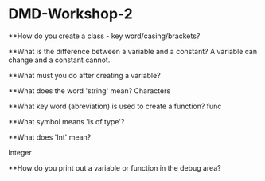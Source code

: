 # DMD-Workshop-2

**How do you create a class - key word/casing/brackets?

**What is the difference between a variable and a constant?
A variable can change and a constant cannot.

**What must you do after creating a variable?

**What does the word 'string' mean?
Characters

**What key word (abreviation) is used to create a function?
func

**What symbol means 'is of type'?

**What does 'Int' mean?

Integer

**How do you print out a variable or function in the debug area?
